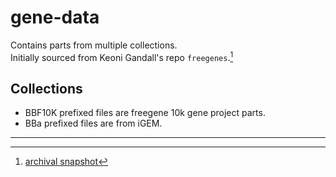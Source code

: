# gene-data

Contains parts from multiple collections.  
Initially sourced from Keoni Gandall's repo `freegenes`.[^1]

## Collections

- BBF10K prefixed files are freegene 10k gene project parts.
- BBa prefixed files are from iGEM.

---

[^1]: [archival snapshot](https://web.archive.org/web/20210508094629/https://genepool.me/koeng/freegenes/)
